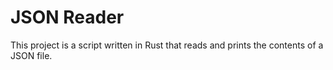 # JSON Reader

This project is a script written in Rust that reads and prints the contents of a JSON file.